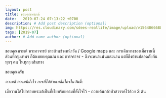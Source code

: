 ```yaml
---
layout: post
title: ขอบคุณพระเต้
date:   2019-07-24 07:13:22 +0700
description: # Add post description (optional)
img: https://res.cloudinary.com/sdees-reallife/image/upload/v1564066688/IMG_8539.jpg # Add image post (optional)
tags: [2019-07]
author: # Add name author (optional)
---
```

ขอบคุณพระเต้ พระอาจารย์ ชาวบ้านข้างหน้าวัด / Google maps และ การเดินทางของเมื่อวานนี้ ส่วนที่กรุงเทพฯ ก็ต้องขอบคุณฝน และ การจราจร - ถึงจะหนาแน่นและนาน แต่ก็ถึงบ้านปลอดภัยกันทุกๆ คน ในทุกๆ เส้นทาง

ขอบคุณครับ

<i class="fa fa-child" style="color:plum"></i>

*ความดี ความมีน้ำใจ การที่ได้ช่วยเหลือใครในวันนี้*:

เมื่อวานได้ไปกราบพระเต้เป็นที่เรียบร้อยตามที่ตั้งใจไว้ - ถวายต้นกล้าบัวสวรรค์ไว้ด้วย 3 ต้น
